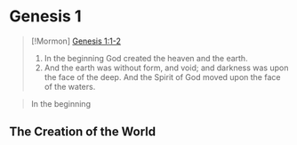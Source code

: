 # Genesis 1

> [!Mormon] [Genesis 1:1-2](https://www.churchofjesuschrist.org/study/scriptures/ot/gen/1?lang=eng&id=p1-p2#p1)
> <ol start="1"><li>In the beginning God created the heaven and the earth.</li> <li>And the earth was without form, and void; and darkness was upon the face of the deep. And the Spirit of God moved upon the face of the waters.</li></ol>

> In the beginning 

## The Creation of the World
